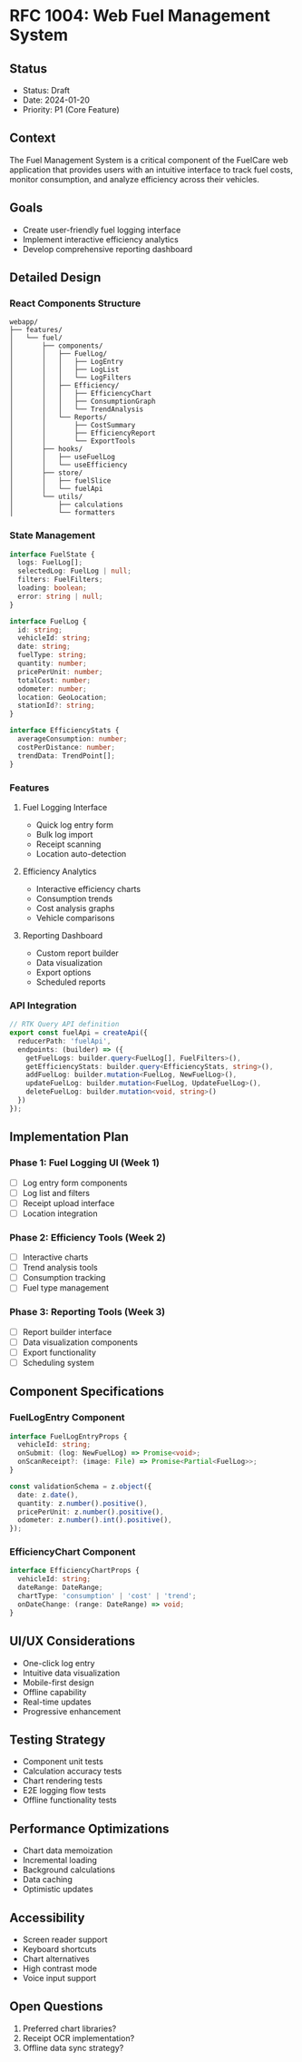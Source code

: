 # RFC 1004: Web Fuel Management System

## Status
- Status: Draft
- Date: 2024-01-20
- Priority: P1 (Core Feature)

## Context
The Fuel Management System is a critical component of the FuelCare web application that provides users with an intuitive interface to track fuel costs, monitor consumption, and analyze efficiency across their vehicles.

## Goals
- Create user-friendly fuel logging interface
- Implement interactive efficiency analytics
- Develop comprehensive reporting dashboard

## Detailed Design

### React Components Structure
```
webapp/
├── features/
│   └── fuel/
│       ├── components/
│       │   ├── FuelLog/
│       │   │   ├── LogEntry
│       │   │   ├── LogList
│       │   │   └── LogFilters
│       │   ├── Efficiency/
│       │   │   ├── EfficiencyChart
│       │   │   ├── ConsumptionGraph
│       │   │   └── TrendAnalysis
│       │   └── Reports/
│       │       ├── CostSummary
│       │       ├── EfficiencyReport
│       │       └── ExportTools
│       ├── hooks/
│       │   ├── useFuelLog
│       │   └── useEfficiency
│       ├── store/
│       │   ├── fuelSlice
│       │   └── fuelApi
│       └── utils/
│           ├── calculations
│           └── formatters
```

### State Management
```typescript
interface FuelState {
  logs: FuelLog[];
  selectedLog: FuelLog | null;
  filters: FuelFilters;
  loading: boolean;
  error: string | null;
}

interface FuelLog {
  id: string;
  vehicleId: string;
  date: string;
  fuelType: string;
  quantity: number;
  pricePerUnit: number;
  totalCost: number;
  odometer: number;
  location: GeoLocation;
  stationId?: string;
}

interface EfficiencyStats {
  averageConsumption: number;
  costPerDistance: number;
  trendData: TrendPoint[];
}
```

### Features

1. Fuel Logging Interface
   - Quick log entry form
   - Bulk log import
   - Receipt scanning
   - Location auto-detection

2. Efficiency Analytics
   - Interactive efficiency charts
   - Consumption trends
   - Cost analysis graphs
   - Vehicle comparisons

3. Reporting Dashboard
   - Custom report builder
   - Data visualization
   - Export options
   - Scheduled reports

### API Integration

```typescript
// RTK Query API definition
export const fuelApi = createApi({
  reducerPath: 'fuelApi',
  endpoints: (builder) => ({
    getFuelLogs: builder.query<FuelLog[], FuelFilters>(),
    getEfficiencyStats: builder.query<EfficiencyStats, string>(),
    addFuelLog: builder.mutation<FuelLog, NewFuelLog>(),
    updateFuelLog: builder.mutation<FuelLog, UpdateFuelLog>(),
    deleteFuelLog: builder.mutation<void, string>()
  })
});
```

## Implementation Plan

### Phase 1: Fuel Logging UI (Week 1)
- [ ] Log entry form components
- [ ] Log list and filters
- [ ] Receipt upload interface
- [ ] Location integration

### Phase 2: Efficiency Tools (Week 2)
- [ ] Interactive charts
- [ ] Trend analysis tools
- [ ] Consumption tracking
- [ ] Fuel type management

### Phase 3: Reporting Tools (Week 3)
- [ ] Report builder interface
- [ ] Data visualization components
- [ ] Export functionality
- [ ] Scheduling system

## Component Specifications

### FuelLogEntry Component
```typescript
interface FuelLogEntryProps {
  vehicleId: string;
  onSubmit: (log: NewFuelLog) => Promise<void>;
  onScanReceipt?: (image: File) => Promise<Partial<FuelLog>>;
}

const validationSchema = z.object({
  date: z.date(),
  quantity: z.number().positive(),
  pricePerUnit: z.number().positive(),
  odometer: z.number().int().positive(),
});
```

### EfficiencyChart Component
```typescript
interface EfficiencyChartProps {
  vehicleId: string;
  dateRange: DateRange;
  chartType: 'consumption' | 'cost' | 'trend';
  onDateChange: (range: DateRange) => void;
}
```

## UI/UX Considerations
- One-click log entry
- Intuitive data visualization
- Mobile-first design
- Offline capability
- Real-time updates
- Progressive enhancement

## Testing Strategy
- Component unit tests
- Calculation accuracy tests
- Chart rendering tests
- E2E logging flow tests
- Offline functionality tests

## Performance Optimizations
- Chart data memoization
- Incremental loading
- Background calculations
- Data caching
- Optimistic updates

## Accessibility
- Screen reader support
- Keyboard shortcuts
- Chart alternatives
- High contrast mode
- Voice input support

## Open Questions
1. Preferred chart libraries?
2. Receipt OCR implementation?
3. Offline data sync strategy? 